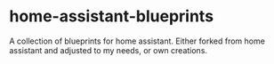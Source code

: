 # home-assistant-blueprints
A collection of blueprints for home assistant. Either forked from home assistant and adjusted to my needs, or own creations.
